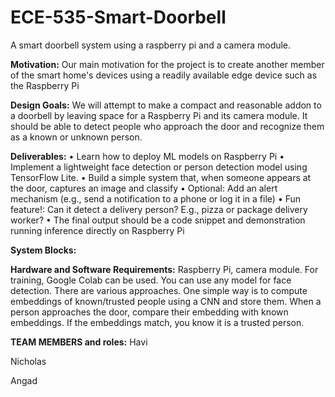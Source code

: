 # ECE-535-Smart-Doorbell
A smart doorbell system using a raspberry pi and a camera module.

**Motivation:**
Our main motivation for the project is to create another member of the smart home's devices using a readily available edge device such as the Raspberry Pi 

**Design Goals:**
We will attempt to make a compact and reasonable addon to a doorbell by leaving space for a Raspberry Pi and its camera module. It should be able to detect people who approach the door and recognize them as a known or unknown person. 

**Deliverables:**
• Learn how to deploy ML models on Raspberry Pi
• Implement a lightweight face detection or person detection model using TensorFlow Lite.
• Build a simple system that, when someone appears at the door, captures an image and classify
• Optional: Add an alert mechanism (e.g., send a notification to a phone or log it in a file)
• Fun feature!: Can it detect a delivery person? E.g., pizza or package delivery worker?
• The final output should be a code snippet and demonstration running inference directly on         Raspberry Pi

**System Blocks:**

**Hardware and Software Requirements:**
Raspberry Pi, camera module. For training, Google Colab can be used. You
can use any model for face detection. There are various approaches. One simple way is to compute embeddings of known/trusted people using a CNN and store them. When a person approaches the door, compare their embedding with known embeddings. If the embeddings match, you know it is a trusted person.

**TEAM MEMBERS and roles:**
Havi

Nicholas

Angad
